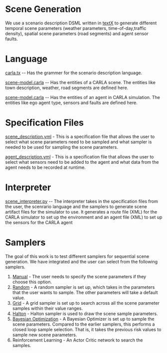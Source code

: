 # Scene Generation

We use a scenario description DSML written in [textX](https://textx.github.io/textX/stable/) to generate different temporal scene parameters (weather parameters, time-of-day,traffic density), spatial scene parameters (road segments) and agent sensor faults.

# Language

[carla.tx](https://github.com/Shreyasramakrishna90/risk-aware-scene-generation/blob/main/carla_client/carla-challange/Scenario-Description-Updated/scene/carla.tx) -- Has the grammer for the scenario description language. 

[scene-model.carla](https://github.com/Shreyasramakrishna90/risk-aware-scene-generation/blob/main/carla_client/carla-challange/Scenario-Description-Updated/scene/scene-model.carla) -- Has the entities of a CARLA scene. The entities like town description, weather, road segments are defined here.

[scene-model.carla](https://github.com/Shreyasramakrishna90/risk-aware-scene-generation/blob/main/carla_client/carla-challange/Scenario-Description-Updated/scene/agent-model.carla) -- Has the entities of an agent in CARLA simulation. The entities like ego agent type, sensors and faults are defined here.

# Specification Files

[scene_description.yml](https://github.com/Shreyasramakrishna90/risk-aware-scene-generation/blob/main/carla_client/carla-challange/Scenario-Description-Updated/scene/scene_description.yml) - This is a specification file that allows the user to select what scene parameters need to be sampled and what sampler is needed to be used for sampling the scene parameters. 

[agent_description.yml](https://github.com/Shreyasramakrishna90/risk-aware-scene-generation/blob/main/carla_client/carla-challange/Scenario-Description-Updated/scene/agent_description.yml) - This is a specification file that allows the user to select what sensors need to be added to the agent and what data from the agent needs to be recorded at runtime.
# Interpreter

[scene_interpreter.py](https://github.com/Shreyasramakrishna90/risk-aware-scene-generation/blob/main/carla_client/carla-challange/Scenario-Description-Updated/scene/scene_interpreter.py) -- The interpreter takes in the specification files from the user, the scenrario language and the samplers to generate scene artifact files for the simulator to use. 
It generates a route file (XML) for the CARLA simulator to set up the environment and an agent file (XML) to set up the sensors for the CARLA agent  


# Samplers

The goal of this work is to test different samplers for sequential scene generation. We have integrated and the user can select from the following samplers.

1. [Manual](https://github.com/Shreyasramakrishna90/risk-aware-scene-generation/blob/main/carla_client/carla-challange/Scenario-Description-Updated/scene/samplers/Manual.py) - The user needs to specify the scene parameters if they choose this option.
2. [Random](https://github.com/Shreyasramakrishna90/risk-aware-scene-generation/blob/main/carla_client/carla-challange/Scenario-Description-Updated/scene/samplers/Random.py) - A random sampler is set up, which takes in the parameters that the user wants to sample. The other parameters will take a default value.
3. [Grid](https://github.com/Shreyasramakrishna90/risk-aware-scene-generation/blob/main/carla_client/carla-challange/Scenario-Description-Updated/scene/samplers/Grid.py) - A grid sampler is set up to search across all the scene parameter samples within their value ranges.
4. [Halton](https://github.com/Shreyasramakrishna90/risk-aware-scene-generation/blob/main/carla_client/carla-challange/Scenario-Description-Updated/scene/samplers/Halton.py) - Halton sampler is used to draw the scene sample parameters.
5. [Bayesian Optimization](https://github.com/Shreyasramakrishna90/risk-aware-scene-generation/blob/main/carla_client/carla-challange/Scenario-Description-Updated/scene/samplers/Bayesian_optimization.py) - A Bayesian Optimizer is set up to sample the scene parameters. Compared to the earlier samplers, this performs a closed loop sample selection. That is, it takes the previous risk values to sample new scene parameters.
6. Reinforcement Learning - An Actor Critic network to search the samples.
```
